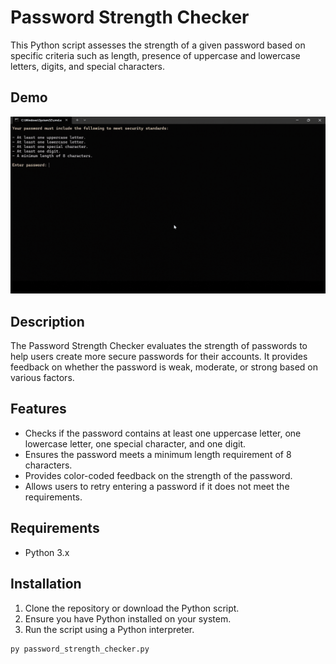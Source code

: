 # Password Strength Checker

This Python script assesses the strength of a given password based on specific criteria such as length, presence of uppercase and lowercase letters, digits, and special characters.

## Demo

![Password Strength Checker Demo](./images/demo.gif)

## Description

The Password Strength Checker evaluates the strength of passwords to help users create more secure passwords for their accounts. It provides feedback on whether the password is weak, moderate, or strong based on various factors.

## Features

- Checks if the password contains at least one uppercase letter, one lowercase letter, one special character, and one digit.
- Ensures the password meets a minimum length requirement of 8 characters.
- Provides color-coded feedback on the strength of the password.
- Allows users to retry entering a password if it does not meet the requirements.

## Requirements

- Python 3.x


## Installation

1. Clone the repository or download the Python script.
2. Ensure you have Python installed on your system.
3. Run the script using a Python interpreter.

```bash
py password_strength_checker.py
